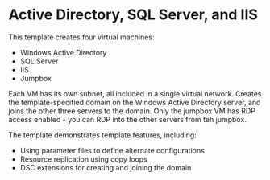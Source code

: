 # Active Directory, SQL Server, and IIS

This template creates four virtual machines:
* Windows Active Directory
* SQL Server
* IIS
* Jumpbox

Each VM has its own subnet, all included in a single virtual network. Creates the template-specified domain on the Windows Active Directory server, and joins the other three servers to the domain. Only the jumpbox VM has RDP access enabled - you can RDP into the other servers from teh jumpbox.

The template demonstrates template features, including:
* Using parameter files to define alternate configurations
* Resource replication using copy loops
* DSC extensions for creating and joining the domain
